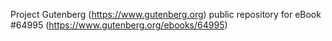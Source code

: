 Project Gutenberg (https://www.gutenberg.org) public repository for
eBook #64995 (https://www.gutenberg.org/ebooks/64995)
